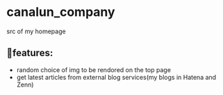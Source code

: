 # canalun_company
src of my homepage

## 🎉features:
- random choice of img to be rendored on the top page
- get latest articles from external blog services(my blogs in Hatena and Zenn)
